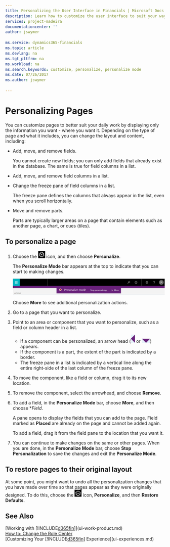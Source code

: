 ```yaml
---
title: Personalizing the User Interface in Financials | Microsoft Docs
description: Learn how to customize the user interface to suit your way of working.
services: project-madeira
documentationcenter: ''
author: jswymer

ms.service: dynamics365-financials
ms.topic: article
ms.devlang: na
ms.tgt_pltfrm: na
ms.workload: na
ms.search.keywords: customize, personalize, personalize mode
ms.date: 07/26/2017
ms.author: jswymer

---
```

# Personalizing Pages
<!--NAV in the Web client-->
You can customize pages to better suit your daily work by displaying only the information you want - where you want it. Depending on the type of page and what it includes, you can change the layout and content, including:

-   Add, move, and remove fields.

    You cannot create new fields; you can only add fields that already exist in the database. The same is true for field columns in a list.
-   Add, move, and remove field columns in a list.
-   Change the freeze pane of field columns in a list. 

    The freeze pane defines the columns that always appear in the list, even when you scroll horizontally.
-   Move and remove parts.

    Parts are typically larger areas on a page that contain elements such as another page, a chart, or cues (tiles).  


## To personalize a page

1. Choose the ![Settings](media/ui-experience/settings_icon_small.png "Settings icon for role center") icon, and then choose **Personalize**.

    The **Personalize Mode** bar appears at the top to indicate that you can start to making changes. 

    ![Personalize mode](media/ui_personalize_mode.png "Personalize mode")

    Choose **More** to see additional personalization actions.

2.  Go to a page that you want to personalize.

3.  Point to an area or component that you want to personalize, such as a field or column header in a list.

    -   If a component can be personalized, an arrow head (![Personalization indicator arrow left](media/ui_personalize_arrow_left.png "Personalization indicator arrow left") or ![Personalization indicator arrow down](media/ui_personalize_arrow_down.png "Personalization indicator arrow down")) appears.
    -   If the component is a part, the extent of the part is indicated by a border. 
    -   The freeze pane in a list is indicated by a vertical line along the entire right-side of the last column of the freeze pane.
5.  To move the component, like a field or column, drag it to its new location.
4.  To remove the component, select the arrowhead, and choose **Remove**.
6.  To add a field, in the **Personalize Mode** bar, choose **More**, and then choose **Field*.

    A pane opens to display the fields that you can add to the page. Field marked as **Placed** are already on the page and cannot be added again.

    To add a field, drag it from the field pane to the location that you want it.
7. You can continue to make changes on the same or other pages. When you are done, in the **Personalize Mode** bar, choose **Stop Personalization** to save the changes and exit the **Personalize Mode**. 

## To restore pages to their original layout
At some point, you might want to undo all the personalization changes that you have made over time so that pages appear as they were originally designed. To do this, choose the ![Settings](media/ui-experience/settings_icon_small.png "Settings icon for role center") icon, **Personalize**, and then **Restore Defaults**.  

## See Also
[Working with [!INCLUDE[d365fin](includes/d365fin_md.md)]](ui-work-product.md)  
[How to: Change the Role Center](change-role.md)  
[Customizing Your [!INCLUDE[d365fin](includes/d365fin_md.md)] Experience](ui-experiences.md)  
